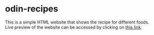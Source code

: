 # odin-recipes
This is a simple HTML website that shows the recipe for different foods. <br>
Live preview of the website can be accessed by clicking on <a href="https://hchoi0309.github.io/odin-recipes/" target="_blank" rel="noopener noreferrer">this link</a>.